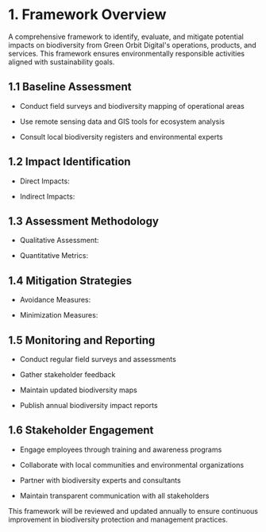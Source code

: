 # 1. Framework Overview

A comprehensive framework to identify, evaluate, and mitigate potential impacts on biodiversity from Green Orbit Digital's operations, products, and services. This framework ensures environmentally responsible activities aligned with sustainability goals.

## 1.1 Baseline Assessment

- Conduct field surveys and biodiversity mapping of operational areas

- Use remote sensing data and GIS tools for ecosystem analysis

- Consult local biodiversity registers and environmental experts

## 1.2 Impact Identification

- Direct Impacts:

- Indirect Impacts:

## 1.3 Assessment Methodology

- Qualitative Assessment:

- Quantitative Metrics:

## 1.4 Mitigation Strategies

- Avoidance Measures:

- Minimization Measures:

## 1.5 Monitoring and Reporting

- Conduct regular field surveys and assessments

- Gather stakeholder feedback

- Maintain updated biodiversity maps

- Publish annual biodiversity impact reports

## 1.6 Stakeholder Engagement

- Engage employees through training and awareness programs

- Collaborate with local communities and environmental organizations

- Partner with biodiversity experts and consultants

- Maintain transparent communication with all stakeholders

This framework will be reviewed and updated annually to ensure continuous improvement in biodiversity protection and management practices.